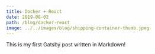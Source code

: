 ```yaml
---
title: Docker + React
date: 2019-08-02
path: /blog/docker-react
image: ../../images/blog/shipping-container-thumb.jpeg
---
```


This is my first Gatsby post written in Markdown!